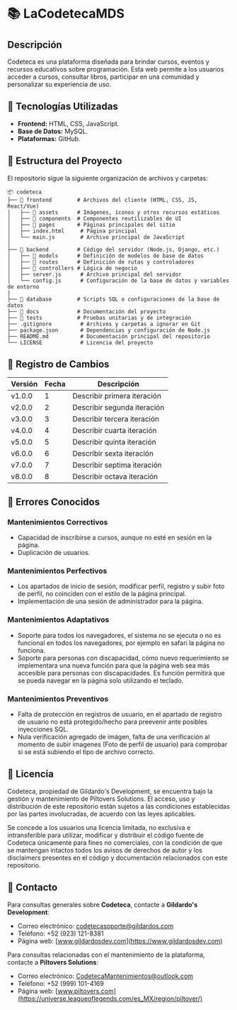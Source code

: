 # 📚 LaCodetecaMDS

## Descripción  
Codeteca es una plataforma diseñada para brindar cursos, eventos y recursos educativos sobre programación. Esta web permite a los usuarios acceder a cursos, consultar libros, participar en una comunidad y personalizar su experiencia de uso.

## 🚀 Tecnologías Utilizadas  
- **Frontend:** HTML, CSS, JavaScript.  
- **Base de Datos:** MySQL.  
- **Plataformas:** GitHub.  

## 📂 Estructura del Proyecto 
El repositorio sigue la siguiente organización de archivos y carpetas:  

```plaintext
📦 codeteca  
├── 📂 frontend        # Archivos del cliente (HTML, CSS, JS, React/Vue)  
│   ├── 📂 assets      # Imágenes, íconos y otros recursos estáticos  
│   ├── 📂 components  # Componentes reutilizables de UI  
│   ├── 📂 pages       # Páginas principales del sitio  
│   ├── index.html     # Página principal  
│   └── main.js        # Archivo principal de JavaScript  
│  
├── 📂 backend         # Código del servidor (Node.js, Django, etc.)  
│   ├── 📂 models      # Definición de modelos de base de datos  
│   ├── 📂 routes      # Definición de rutas y controladores  
│   ├── 📂 controllers # Lógica de negocio  
│   ├── server.js      # Archivo principal del servidor  
│   └── config.js      # Configuración de la base de datos y variables de entorno  
│  
├── 📂 database        # Scripts SQL o configuraciones de la base de datos  
├── 📂 docs            # Documentación del proyecto  
├── 📂 tests           # Pruebas unitarias y de integración  
├── .gitignore         # Archivos y carpetas a ignorar en Git  
├── package.json       # Dependencias y configuración de Node.js  
├── README.md          # Documentación principal del repositorio  
└── LICENSE            # Licencia del proyecto  
```

## 📝 Registro de Cambios
| Versión | Fecha | Descripción |
|-------------|-------------|-------------|
| v1.0.0 | 1 | Describir primera iteración |
| v2.0.0 | 2 | Describir segunda iteración |
| v3.0.0 | 3 | Describir tercera iteración |
| v4.0.0 | 4 | Describir cuarta iteración |
| v5.0.0 | 5 | Describir quinta iteración |
| v6.0.0 | 6 | Describir sexta iteración |
| v7.0.0 | 7 | Describir septima iteración |
| v8.0.0 | 8 | Describir octava iteración |

## 🚧 Errores Conocidos
### Mantenimientos Correctivos
  - Capacidad de inscribirse a cursos, aunque no esté en sesión en la página.
  - Duplicación de usuarios.

  ### Mantenimientos Perfectivos
  - Los apartados de inicio de sesión, modificar perfil, registro y subir foto de perfil, no coinciden con el estilo de la página principal.
  - Implementación de una sesión de administrador para la página.

  ### Mantenimientos Adaptativos
  - Soporte para todos los navegadores, el sistema no se ejecuta o no es funcional en todos los navegadores, por ejemplo en safari la página no funciona.
  - Soporte para personas con discapacidad, cómo nuevo requerimiento se implementara una nueva función para que la página web sea más accesible para personas con discapacidades. Es función permitirá que se pueda navegar en la página solo utilizando el teclado.

  ### Mantenimientos Preventivos
  - Falta de protección en registros de usuario, en el apartado de registro de usuario no está protegido/hecho para preevenir ante posibles inyecciones SQL.
  - Nula verificación agregado de imágen, falta de una verificación al momento de subir imagenes (Foto de perfil de usuario) para comprobar si se está subiendo el tipo de archivo correcto.

## 📜 Licencia
Codeteca, propiedad de Gildardo's Development, se encuentra bajo la gestión y mantenimiento de Piltovers Solutions. El acceso, uso y distribución de este repositorio están sujetos a las condiciones establecidas por las partes involucradas, de acuerdo con las leyes aplicables.

Se concede a los usuarios una licencia limitada, no exclusiva e intransferible para utilizar, modificar y distribuir el código fuente de Codeteca únicamente para fines no comerciales, con la condición de que se mantengan intactos todos los avisos de derechos de autor y los disclaimers presentes en el código y documentación relacionados con este repositorio.

## 📩 Contacto
Para consultas generales sobre **Codeteca**, contacte a **Gildardo's Development**:

- Correo electrónico: codetecasoporte@gildardos.com
- Teléfono: +52 (923) 121-8381
- Página web: [www.gildardosdev.com](https://www.gildardosdev.com)

Para consultas relacionadas con el mantenimiento de la plataforma, contacte a **Piltovers Solutions**:

- Correo electrónico: CodetecaMantenimientos@outlook.com
- Teléfono: +52 (999) 101-4169
- Página web: [www.piltovers.com](https://universe.leagueoflegends.com/es_MX/region/piltover/)
